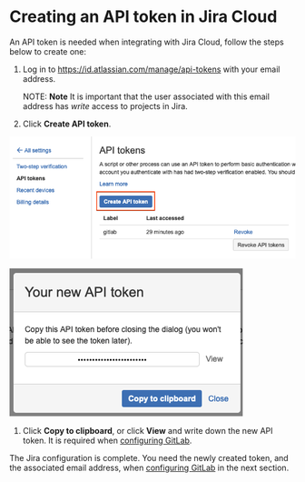 # Creating an API token in Jira Cloud

An API token is needed when integrating with Jira Cloud, follow the steps
below to create one:

1. Log in to <https://id.atlassian.com/manage/api-tokens> with your email address.

   NOTE: **Note**
   It is important that the user associated with this email address has *write* access
   to projects in Jira.

1. Click **Create API token**.

![Jira API token](img/jira_api_token_menu.png)

![Jira API token](img/jira_api_token.png)

1. Click **Copy to clipboard**, or click **View** and write down the new API token. It is required when [configuring GitLab](jira.md#configuring-gitlab).

The Jira configuration is complete. You need the newly created token, and the associated email address, when [configuring GitLab](jira.md#configuring-gitlab) in the next section.
